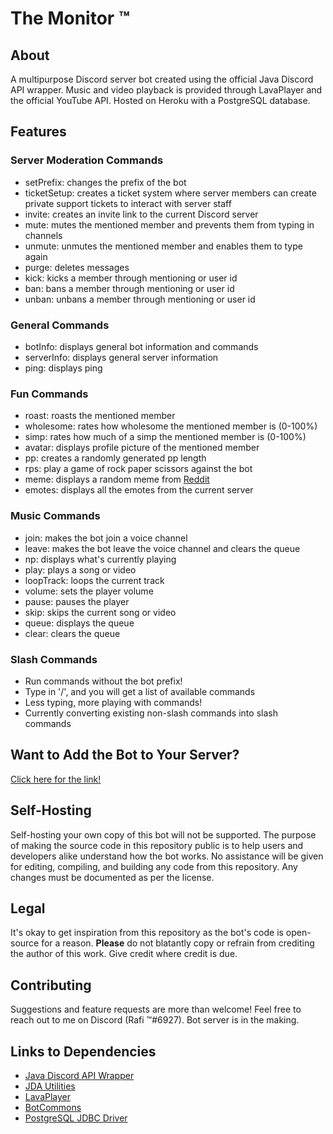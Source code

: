 # The Monitor ™

## About
A multipurpose Discord server bot created using the official Java Discord API wrapper. Music and video playback is provided through LavaPlayer and the official YouTube API. Hosted on Heroku with a PostgreSQL database.

## Features

### Server Moderation Commands

* setPrefix: changes the prefix of the bot
* ticketSetup: creates a ticket system where server members can create private support tickets to interact with server staff
* invite: creates an invite link to the current Discord server
* mute: mutes the mentioned member and prevents them from typing in channels
* unmute: unmutes the mentioned member and enables them to type again
* purge: deletes messages
* kick: kicks a member through mentioning or user id
* ban: bans a member through mentioning or user id
* unban: unbans a member through mentioning or user id
  
### General Commands

* botInfo: displays general bot information and commands 
* serverInfo: displays general server information
* ping: displays ping

### Fun Commands

* roast: roasts the mentioned member 
* wholesome: rates how wholesome the mentioned member is (0-100%)
* simp: rates how much of a simp the mentioned member is (0-100%)
* avatar: displays profile picture of the mentioned member 
* pp: creates a randomly generated pp length 
* rps: play a game of rock paper scissors against the bot
* meme: displays a random meme from [Reddit](https://www.reddit.com/r/memes)
* emotes: displays all the emotes from the current server
  
### Music Commands

* join: makes the bot join a voice channel
* leave: makes the bot leave the voice channel and clears the queue
* np: displays what's currently playing
* play: plays a song or video 
* loopTrack: loops the current track 
* volume: sets the player volume
* pause: pauses the player 
* skip: skips the current song or video 
* queue: displays the queue 
* clear: clears the queue

### Slash Commands
* Run commands without the bot prefix!
* Type in '/', and you will get a list of available commands 
* Less typing, more playing with commands!
* Currently converting existing non-slash commands into slash commands

## Want to Add the Bot to Your Server? 
[Click here for the link!](https://discord.com/oauth2/authorize?client_id=711703852977487903&scope=bot&permissions=8)

## Self-Hosting 
Self-hosting your own copy of this bot will not be supported. The purpose of making the source code in this repository public is to help users and developers alike understand how the bot works. No assistance will be given for editing, compiling, and building any code from this repository. Any changes must be documented as per the license.

## Legal
It's okay to get inspiration from this repository as the bot's code is open-source for a reason. **Please** do not blatantly copy 
or refrain from crediting the author of this work. Give credit where credit is due.

## Contributing
Suggestions and feature requests are more than welcome! Feel free to reach out to me on Discord (Rafi ™#6927). Bot server is in the making.

## Links to Dependencies

* [Java Discord API Wrapper](https://github.com/DV8FromTheWorld/JDA) 
* [JDA Utilities](https://github.com/JDA-Applications/JDA-Utilities)
* [LavaPlayer](https://github.com/sedmelluq/lavaplayer)
* [BotCommons](https://github.com/duncte123/botCommons)
* [PostgreSQL JDBC Driver](https://github.com/pgjdbc/pgjdbc)
